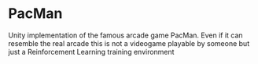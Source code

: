 # PacMan
Unity implementation of the famous arcade game PacMan. Even if it can resemble the real arcade this is not a videogame playable by someone but just a Reinforcement Learning training environment

